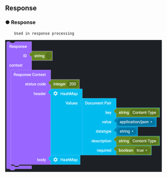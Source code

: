 ## Response

### ● Response

        Used in response processing

![](../../../img/assets/image%20%2885%29.png)
